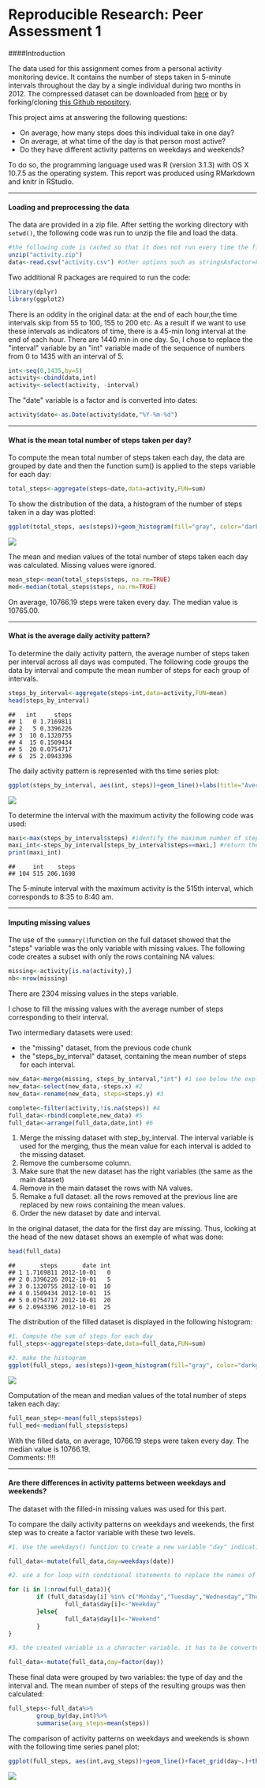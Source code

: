 # Reproducible Research: Peer Assessment 1


####Introduction  

The data used for this assignment comes from a personal activity monitoring device. It contains the number of steps taken in 5-minute intervals throughout the day by a single individual during two months in 2012.
The compressed dataset can be downloaded from [here]((https://d396qusza40orc.cloudfront.net/repdata%2Fdata%2Factivity.zip)) or by forking/cloning [this Github repository](https://github.com/rdpeng/RepData_PeerAssessment1).  

This project aims at answering the following questions:   
- On average, how many steps does this individual take in one day?  
- On average, at what time of the day is that person most active?  
- Do they have different activity patterns on weekdays and weekends?  

To do so, the programming language used was R (version 3.1.3) with OS X 10.7.5 as the operating system. This report was produced using RMarkdown and knitr in RStudio.

***
#### Loading and preprocessing the data   

The data are provided in a zip file. After setting the working directory with `setwd()`, the following code was run to unzip the file and load the data.


```r
#the following code is cached so that it does not run every time the file is processed.
unzip("activity.zip")
data<-read.csv("activity.csv") #other options such as stringsAsFactor=FALSE are not necessary in this case
```

Two additional R packages are required to run the code:

```r
library(dplyr)
library(ggplot2)
```

There is an oddity in the original data: at the end of each hour,the time intervals skip from 55 to 100, 155 to 200 etc. As a result if we want to use these intervals as indicators of time, there is a 45-min long interval at the end of each hour. There are 1440 min in one day. So, I chose to replace the "interval" variable by an "int" variable made of the sequence of numbers from 0 to 1435 with an interval of 5.


```r
int<-seq(0,1435,by=5)
activity<-cbind(data,int)
activity<-select(activity, -interval)
```

The "date" variable is a factor and is converted into dates: 

```r
activity$date<-as.Date(activity$date,"%Y-%m-%d")
```

***

#### What is the mean total number of steps taken per day?

To compute the mean total number of steps taken each day, the data are grouped by date and then the function sum() is applied to the steps variable for each day:  


```r
total_steps<-aggregate(steps~date,data=activity,FUN=sum)
```

To show the distribution of the data, a histogram of the number of steps taken in a day was plotted:


```r
ggplot(total_steps, aes(steps))+geom_histogram(fill="gray", color="darkgray", binwidth=350)+theme_bw(base_family="Times", base_size=10)+labs(title="Histogram of the number of steps taken per day", x="Number of steps",y="Occurence")+theme(plot.title=element_text(vjust=1.5), axis.title.x=element_text(vjust=-0.2), axis.title.y=element_text(vjust=0.75))
```

![](PA1_template_files/figure-html/histogram-1.png) 

The mean and median values of the total number of steps taken each day was calculated. Missing values were ignored.


```r
mean_step<-mean(total_steps$steps, na.rm=TRUE)
med<-median(total_steps$steps, na.rm=TRUE)
```
On average, 10766.19 steps were taken every day. The median value is 10765.00.  

***

#### What is the average daily activity pattern?

To determine the daily activity pattern, the average number of steps taken per interval across all days was computed. The following code groups the data by interval and compute the mean number of steps for each group of intervals.  


```r
steps_by_interval<-aggregate(steps~int,data=activity,FUN=mean)
head(steps_by_interval)
```

```
##   int     steps
## 1   0 1.7169811
## 2   5 0.3396226
## 3  10 0.1320755
## 4  15 0.1509434
## 5  20 0.0754717
## 6  25 2.0943396
```

The daily activity pattern is represented with ths time series plot:


```r
ggplot(steps_by_interval, aes(int, steps))+geom_line()+labs(title="Average daily activity pattern", x="Time (min)",y="Average number of steps")+theme_gray(base_family="Times", base_size=10)+theme(plot.title=element_text(vjust=1.5))
```

![](PA1_template_files/figure-html/timeseries-1.png) 

To determine the interval with the maximum activity the following code was used:   


```r
maxi<-max(steps_by_interval$steps) #identify the maximum number of steps
maxi_int<-steps_by_interval[steps_by_interval$steps==maxi,] #return the corresponding row
print(maxi_int)
```

```
##     int    steps
## 104 515 206.1698
```
The 5-minute interval with the maximum activity is the 515th interval, which corresponds to 8:35 to 8:40 am. 

***

#### Imputing missing values

The use of the `summary()`function on the full dataset showed that the "steps" variable was the only variable with missing values.
The following code creates a subset with only the rows containing NA values:


```r
missing<-activity[is.na(activity),]
nb<-nrow(missing)
```
There are 2304 missing values in the steps variable.

I chose to fill the missing values with the average number of steps corresponding to their interval.

Two intermediary datasets were used:  
- the "missing" dataset, from the previous code chunk  
- the "steps_by_interval" dataset, containing the mean number of steps for each interval.  


```r
new_data<-merge(missing, steps_by_interval,"int") #1 see below the explanation
new_data<-select(new_data,-steps.x) #2
new_data<-rename(new_data, steps=steps.y) #3
```


```r
complete<-filter(activity,!is.na(steps)) #4
full_data<-rbind(complete,new_data) #5
full_data<-arrange(full_data,date,int) #6
```
1. Merge the missing dataset with step_by_interval. The interval variable is used for the merging, thus the mean value for each interval is added to the missing dataset.  
2. Remove the cumbersome column. 
3. Make sure that the new dataset has the right variables (the same as the main dataset)  
4. Remove in the main dataset the rows with NA values.  
5. Remake a full dataset: all the rows removed at the previous line are         replaced by new rows containing the mean values.  
6. Order the new dataset by date and interval.    

In the original dataset, the data for the first day are missing. Thus, looking at the head of the new dataset shows an exemple of what was done:

```r
head(full_data)
```

```
##       steps       date int
## 1 1.7169811 2012-10-01   0
## 2 0.3396226 2012-10-01   5
## 3 0.1320755 2012-10-01  10
## 4 0.1509434 2012-10-01  15
## 5 0.0754717 2012-10-01  20
## 6 2.0943396 2012-10-01  25
```

The distribution of the filled dataset is displayed in the following histogram:  


```r
#1. Compute the sum of steps for each day
full_steps<-aggregate(steps~date,data=full_data,FUN=sum)

#2. make the histogram
ggplot(full_steps, aes(steps))+geom_histogram(fill="gray", color="darkgray", binwidth=350)+theme_bw(base_family="Times", base_size=10)+labs(title="Histogram of the number of steps taken per day", x="Number of steps",y="Occurence")+theme(plot.title=element_text(vjust=1.5), axis.title.x=element_text(vjust=-0.2), axis.title.y=element_text(vjust=0.75))
```

![](PA1_template_files/figure-html/histogram2-1.png) 

Computation of the mean and median values of the total number of steps taken each day: 


```r
full_mean_step<-mean(full_steps$steps)
full_med<-median(full_steps$steps)
```
With the filled data, on average, 10766.19 steps were taken every day. The median value is 10766.19.    
Comments: !!!!  
  
***
#### Are there differences in activity patterns between weekdays and weekends?

The dataset with the filled-in missing values was used for this part.

To compare the daily activity patterns on weekdays and weekends, the first step was to create a factor variable with these two levels.


```r
#1. Use the weekdays() function to create a new variable "day" indicating the day of the week based on the date:

full_data<-mutate(full_data,day=weekdays(date))

#2. use a for loop with conditional statements to replace the names of days by "weekday"" or "weekend".

for (i in 1:nrow(full_data)){
        if (full_data$day[i] %in% c("Monday","Tuesday","Wednesday","Thursday","Friday")){
                full_data$day[i]<-"Weekday"
        }else{
                full_data$day[i]<-"Weekend"
        }
}

#3. the created variable is a character variable. it has to be converted into a factor variable

full_data<-mutate(full_data,day=factor(day))
```

These final data were grouped by two variables: the type of day and the interval and. The mean number of steps of the resulting groups was then calculated:  

```r
full_steps<-full_data%>%
        group_by(day,int)%>%
        summarise(avg_steps=mean(steps))
```

The comparison of activity patterns on weekdays and weekends is shown with the following time series panel plot:  

```r
ggplot(full_steps, aes(int,avg_steps))+geom_line()+facet_grid(day~.)+theme_bw(base_family="Times", base_size=10)+labs(title="Comparison of the daily activity patterns on weekdays and weekends", x="Time(min)", y="Average number of steps")+ theme(plot.title=element_text(vjust=1.5), strip.text.y=element_text(size=12))
```

![](PA1_template_files/figure-html/timeseries2-1.png) 
